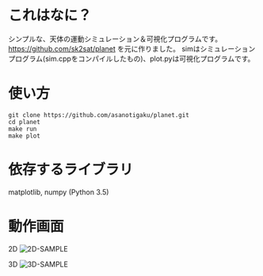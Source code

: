 # これはなに？
シンプルな、天体の運動シミュレーション＆可視化プログラムです。
https://github.com/sk2sat/planet を元に作りました。
simはシミュレーションプログラム(sim.cppをコンパイルしたもの)、plot.pyは可視化プログラムです。

# 使い方
```
git clone https://github.com/asanotigaku/planet.git
cd planet
make run
make plot
```

# 依存するライブラリ
matplotlib, numpy (Python 3.5)

# 動作画面

2D
![2D-SAMPLE]()

3D
![3D-SAMPLE](output_3d01.gif)
